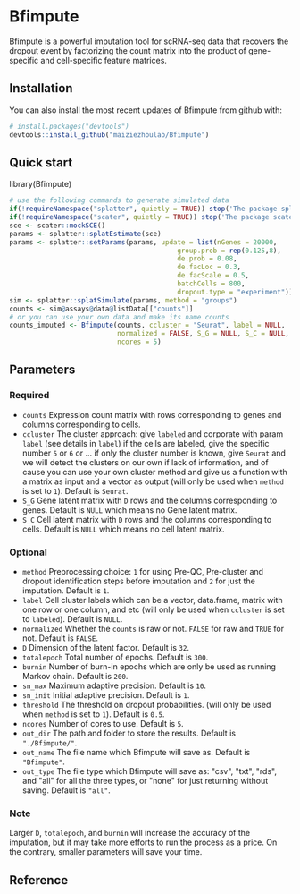 # Bfimpute
Bfimpute is a powerful imputation tool for scRNA-seq data that
recovers the dropout event by factorizing the count matrix into the product
of gene-specific and cell-specific feature matrices.

## Installation
You can also install the most recent updates of Bfimpute from github with:
```R
# install.packages("devtools")
devtools::install_github("maiziezhoulab/Bfimpute")
```

## Quick start
library(Bfimpute)
```R
# use the following commands to generate simulated data
if(!requireNamespace("splatter", quietly = TRUE)) stop('The package splatter was not installed')
if(!requireNamespace("scater", quietly = TRUE)) stop('The package scater was not installed')
sce <- scater::mockSCE()
params <- splatter::splatEstimate(sce)
params <- splatter::setParams(params, update = list(nGenes = 20000,
                                          group.prob = rep(0.125,8),
                                          de.prob = 0.08,
                                          de.facLoc = 0.3,
                                          de.facScale = 0.5,
                                          batchCells = 800,
                                          dropout.type = "experiment"))
sim <- splatter::splatSimulate(params, method = "groups")
counts <- sim@assays@data@listData[["counts"]]
# or you can use your own data and make its name counts
counts_imputed <- Bfimpute(counts, ccluster = "Seurat", label = NULL,
                           normalized = FALSE, S_G = NULL, S_C = NULL,
                           ncores = 5)
```

## Parameters
### Required
- `counts` Expression count matrix with rows corresponding to genes and
columns corresponding to cells.
- `ccluster` The cluster approach: give `labeled` and corporate with
param `label` (see details in `label`) if the cells are
labeled, give the specific number `5` or `6` or ... if only the
cluster number is known, give `Seurat` and we will detect the clusters
on our own if lack of information, and of cause you can use your own cluster
method and give us a function with a matrix as input and a vector as output
(will only be used when `method` is set to `1`). Default is
`Seurat`.
- `S_G` Gene latent matrix with `D` rows and the columns
corresponding to genes. Default is `NULL` which means no Gene latent
matrix.
- `S_C` Cell latent matrix with `D` rows and the columns
corresponding to cells. Default is `NULL` which means no cell latent
matrix.

### Optional
- `method` Preprocessing choice: `1` for using Pre-QC, Pre-cluster
and dropout identification steps before imputation and `2` for just the
imputation. Default is `1`.
- `label` Cell cluster labels which can be a vector, data.frame, matrix
with one row or one column, and etc (will only be used when `ccluster`
is set to `labeled`). Default is `NULL`.
- `normalized` Whether the `counts` is raw or not. `FALSE` for
raw and `TRUE` for not. Default is `FALSE`.
- `D` Dimension of the latent factor. Default is `32`.
- `totalepoch` Total number of epochs. Default is `300`.
- `burnin` Number of burn-in epochs which are only be used as running
Markov chain. Default is `200`.
- `sn_max` Maximum adaptive precision. Default is `10`.
- `sn_init` Initial adaptive precision. Default is `1`.
- `threshold` The threshold on dropout probabilities. (will only be used
when `method` is set to `1`). Default is `0.5`.
- `ncores` Number of cores to use. Default is `5`.
- `out_dir` The path and folder to store the results. Default is
`"./Bfimpute/"`.
- `out_name` The file name which Bfimpute will save as. Default is
`"Bfimpute"`.
- `out_type` The file type which Bfimpute will save as: "csv", "txt",
"rds", and "all" for all the three types, or "none" for just returning
without saving. Default is `"all"`.

### Note
Larger `D`, `totalepoch`, and `burnin` will increase the accuracy of the
imputation, but it may take more efforts to run the process as a price.
On the contrary, smaller parameters will save your time.

## Reference


